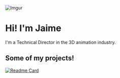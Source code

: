 ![Imgur](https://imgur.com/uj1C3hp.png)

# Hi! I'm Jaime

I'm a Technical Director in the 3D animation industry.

## Some of my projects!

[![Readme Card](https://github-readme-stats.vercel.app/api/pin/?username=jaimeflorian27&repo=usdinspect)](https://github.com/JaimeFlorian27/usdinspect)
